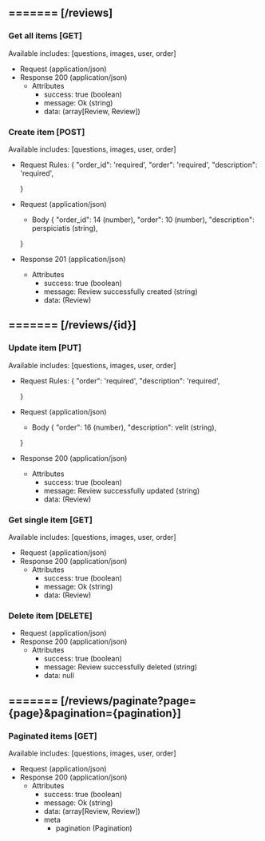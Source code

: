 ## ======= [/reviews]

### Get all items [GET]
Available includes: [questions, images, user, order]
+ Request (application/json)
    <!-- include(request/header.md) -->
+ Response 200 (application/json)
    + Attributes         
        + success: true (boolean)
        + message: Ok (string)
        + data: (array[Review, Review])

<!-- include(response/401.md) -->
<!-- include(response/500.md) -->
### Create item [POST]
Available includes: [questions, images, user, order]
+ Request Rules:
    {
        "order_id": 'required',
        "order": 'required',
        "description": 'required',

    }
+ Request (application/json)
    <!-- include(request/header.md) -->
    + Body
    {
            "order_id": 14 (number),
            "order": 10 (number),
            "description": perspiciatis (string),

    }
+ Response 201 (application/json)
    + Attributes         
        + success: true (boolean)
        + message: Review successfully created (string)
        + data: (Review)

<!-- include(response/401.md) -->
<!-- include(response/422.md) -->
<!-- include(response/500.md) -->

## ======= [/reviews/{id}]
### Update item [PUT]
Available includes: [questions, images, user, order]
<!-- include(parameters/id.md) -->
+ Request Rules:
    {
        "order": 'required',
        "description": 'required',

    }
+ Request (application/json)
    <!-- include(request/header.md) -->
    + Body
    {
            "order": 16 (number),
            "description": velit (string),

    }
+ Response 200 (application/json)
    + Attributes         
        + success: true (boolean)
        + message: Review successfully updated (string)
        + data: (Review)

<!-- include(response/401.md) -->
<!-- include(response/404.md) -->
<!-- include(response/422.md) -->
<!-- include(response/500.md) -->
### Get single item [GET]
Available includes: [questions, images, user, order]
<!-- include(parameters/id.md) -->
+ Request (application/json)
    <!-- include(request/header.md) -->
+ Response 200 (application/json)
    + Attributes         
        + success: true (boolean)
        + message: Ok (string)
        + data: (Review)

<!-- include(response/401.md) -->
<!-- include(response/404.md) -->
<!-- include(response/500.md) -->
### Delete item [DELETE]
<!-- include(parameters/id.md) -->
+ Request (application/json)
    <!-- include(request/header.md) -->    
+ Response 200 (application/json)
    + Attributes         
        + success: true (boolean)
        + message: Review successfully deleted (string)
        + data: null

<!-- include(response/401.md) -->
<!-- include(response/404.md) -->
<!-- include(response/500.md) -->

## ======= [/reviews/paginate?page={page}&pagination={pagination}]
### Paginated items [GET]
Available includes: [questions, images, user, order]
<!-- include(parameters/pagination.md) -->
+ Request (application/json)
    <!-- include(request/header.md) -->
+ Response 200 (application/json)
    + Attributes         
        + success: true (boolean)
        + message: Ok (string)
        + data: (array[Review, Review])
        + meta
            + pagination (Pagination)

<!-- include(response/401.md) -->
<!-- include(response/500.md) -->


